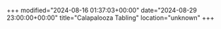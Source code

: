 +++
modified="2024-08-16 01:37:03+00:00"
date="2024-08-29 23:00:00+00:00"
title="Calapalooza Tabling"
location="unknown"
+++



